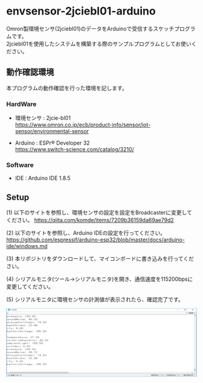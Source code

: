 
# envsensor-2jciebl01-arduino
Omron製環境センサ(2jciebl01)のデータをArduinoで受信するスケッチプログラムです。  
2jciebl01を使用したシステムを構築する際のサンプルプログラムとしてお使いください。

## 動作確認環境
本プログラムの動作確認を行った環境を記します。
###  HardWare
* 環境センサ : 2jcie-bl01  
https://www.omron.co.jp/ecb/product-info/sensor/iot-sensor/environmental-sensor

* Arduino : ESPr® Developer 32  
https://www.switch-science.com/catalog/3210/

### Software
* IDE : Arduino IDE 1.8.5

## Setup
(1) 以下のサイトを参照し、環境センサの設定を設定をBroadcasterに変更してください。
https://qiita.com/komde/items/7209b36159da69ae79d2

(2) 以下のサイトを参照し、Arduino IDEの設定を行ってください。  
https://github.com/espressif/arduino-esp32/blob/master/docs/arduino-ide/windows.md

(3) 本リポジトリをダウンロードして、マイコンボードに書き込みを行ってください。

(4) シリアルモニタ(ツール→シリアルモニタ)を開き、通信速度を115200bpsに変更してください。

(5) シリアルモニタに環境センサの計測値が表示されたら、確認完了です。  

![通信時](/img/serial_monitor.png)
